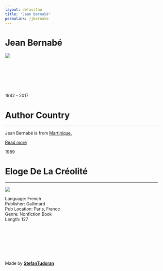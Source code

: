 ```yaml
---
layout: defaultau
title: "Jean Bernabé"
permalink: /jbernabe
---
```

<!-- partial:index.partial.html -->
<div class="content">
    <h1>Jean Bernabé</h1>
    <div class="quote">
        <div><img src="https://alchetron.com/cdn/jean-bernab-63315feb-ddea-4ac2-84eb-f85b13d8175-resize-750.jpeg" class="logo"></div>
    </div>
    <div class="timeline">
        <div style="padding-bottom:100px;"></div>
        <div class="block">
            <div class="date right"><p class="right"> 1942 - 2017 </p></div>
            <div class="dot"></div>
            <div class="left first">
            <div class="author_country">
                <h1>Author Country</h1><hr>
            <div class="aclocation"><p>Jean Bernabé is from <a href="http://localhost:4000/8"> Martinique.</a></p></div>
              <div class="acreadmore">  <a href="https://en.wikipedia.org/wiki/Jean_Bernab%C3%A9" target="_blank">Read more</a></div>
            </div>
            </div>
        </div>
        <div class="block">
            <div class="date left"><p class="left">1989</p></div>
            <div class="dot"></div>
            <div class="right">
                <h1>Eloge De La Créolité</h1><hr>
                <p><img src="https://images-na.ssl-images-amazon.com/images/I/41LFsU4G26L._SY291_BO1,204,203,200_QL40_FMwebp_.jpg"></p>
                <p>
                Language: French <br/>
                Publisher: Gallimard<br/>
                Pub Location: Paris, France <br/>
                Genre: Nonfiction Book <br/>
                Length: 127 <br/>
                </p>
            </div>
        </div>
        <div style="padding-bottom:100px;"></div>
    </div>
    <div id="footer">
        <p id="copyright">Made by&nbsp;<strong><a href="https://www.linkedin.com/in/nicolae-stefan-tudoran-b02291127/" target="_blank">StefanTudoran</a></strong></p>
    </div>
</div>
<!-- partial -->
  <script src='https://cdnjs.cloudflare.com/ajax/libs/jquery/3.1.1/jquery.min.js'></script><script  src="assets/js/authorscript.js"></script>
